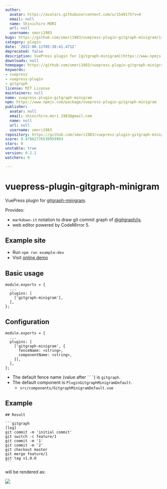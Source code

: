```yaml
---
author:
  avatar: https://avatars.githubusercontent.com/u/1549175?v=4
  email: null
  name: Shinichiro MORI
  url: null
  username: smori1983
bugs: https://github.com/smori1983/vuepress-plugin-gitgraph-minigram/issues
category: plugin
date: '2022-06-11T05:38:41.471Z'
deprecated: false
description: VuePress plugin for [gitgraph-minigram](https://www.npmjs.com/package/gitgraph-minigram).
downloads: null
homepage: https://github.com/smori1983/vuepress-plugin-gitgraph-minigram#readme
keywords:
- vuepress
- vuepress-plugin
- gitgraph
license: MIT License
maintainers: null
name: vuepress-plugin-gitgraph-minigram
npm: https://www.npmjs.com/package/vuepress-plugin-gitgraph-minigram
publisher:
  avatar: null
  email: shinichiro.mori.1983@gmail.com
  name: null
  url: null
  username: smori1983
repository: https://github.com/smori1983/vuepress-plugin-gitgraph-minigram
score: 0.47862776530959983
stars: 0
unstable: true
version: 0.2.1
watchers: 0

---
```


# vuepress-plugin-gitgraph-minigram

VuePress plugin for [gitgraph-minigram](https://www.npmjs.com/package/gitgraph-minigram).

Provides:

- `markdown-it` notation to draw git commit graph of [@gitgraph/js](https://www.npmjs.com/package/@gitgraph/js).
- web editor powered by CodeMirror 5.


## Example site

- Run `npm run example:dev`
- Visit [online demo](https://vp-gitgraph-minigram.herokuapp.com/)


## Basic usage

```
module.exports = {
  ...
  plugins: [
    ['gitgraph-minigram'],
  ],
};
```


## Configuration

```
module.exports = {
  ...
  plugins: [
    ['gitgraph-minigram', {
      fenceName: <string>,
      componentName: <string>,
    }],
  ],
};
```

- The default fence name (value after <code>```</code>) is `gitgraph`.
- The default component is `PluginGitgraphMinigramDefault`.
  - `src/components/GitgraphMinigramDefault.vue`


## Example

````
## Result

```gitgraph
[log]
git commit -m 'initial commit'
git switch -c feature/1
git commit -m '1'
git commit -m '2'
git checkout master
git merge feature/1
git tag v1.0.0
```
````

will be rendered as:

![](https://cdn.jsdelivr.net/gh/smori1983/vuepress-plugin-gitgraph-minigram@master/doc/example01.png)

